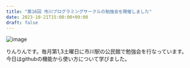 ```yaml
---
title: "第16回 市川プログラミングサークルの勉強会を開催しました"
date: 2023-10-21T15:00:00+09:00
draft: false
---
```

![image](posts/img/IMG_0487.jpeg)

りんりんです。毎月第1,3土曜日に市川駅の公民館で勉強会を行なっています。
今日はgithubの機能から使い方について学びました。




